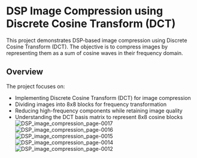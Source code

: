# DSP Image Compression using Discrete Cosine Transform (DCT)

This project demonstrates DSP-based image compression using Discrete Cosine Transform (DCT). The objective is to compress images by representing them as a sum of cosine waves in their frequency domain.

## Overview

The project focuses on:
- Implementing Discrete Cosine Transform (DCT) for image compression
- Dividing images into 8x8 blocks for frequency transformation
- Reducing high-frequency components while retaining image quality
- Understanding the DCT basis matrix to represent 8x8 cosine blocks
![DSP_image_compression_page-0017](https://github.com/AhmedGabl/DSP-Image-Compression/assets/63268983/bd07b07a-727c-48d7-b357-a13187fd6b02)
![DSP_image_compression_page-0016](https://github.com/AhmedGabl/DSP-Image-Compression/assets/63268983/2574720f-6cbf-4b59-84ac-abb08a12e088)
![DSP_image_compression_page-0015](https://github.com/AhmedGabl/DSP-Image-Compression/assets/63268983/db35b684-c556-4f77-be7b-cd38d9747e03)
![DSP_image_compression_page-0014](https://github.com/AhmedGabl/DSP-Image-Compression/assets/63268983/73017dd9-d649-41a6-9a27-64dfaff81efa)
![DSP_image_compression_page-0012](https://github.com/AhmedGabl/DSP-Image-Compression/assets/63268983/eb406f15-4972-4d64-99f5-effedbc6598e)

